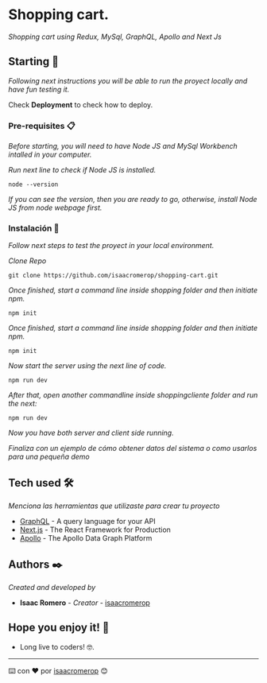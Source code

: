 # Shopping cart.

_Shopping cart using Redux, MySql, GraphQL, Apollo and Next Js_

## Starting 🚀

_Following next instructions you will be able to run the proyect locally and have fun testing it._

Check **Deployment** to check how to deploy.

### Pre-requisites 📋

_Before starting, you will need to have Node JS and MySql Workbench intalled in your computer._

_Run next line to check if Node JS is installed._

```
node --version
```

_If you can see the version, then you are ready to go, otherwise, install Node JS from node webpage first._

### Instalación 🔧

_Follow next steps to test the proyect in your local environment._

_Clone Repo_

```
git clone https://github.com/isaacromerop/shopping-cart.git
```

_Once finished, start a command line inside shopping folder and then initiate npm._

```
npm init
```

_Once finished, start a command line inside shopping folder and then initiate npm._

```
npm init
```

_Now start the server using the next line of code._

```
npm run dev
```

_After that, open another commandline inside shoppingcliente folder and run the next:_

```
npm run dev
```

_Now you have both server and client side running._

_Finaliza con un ejemplo de cómo obtener datos del sistema o como usarlos para una pequeña demo_

## Tech used 🛠️

_Menciona las herramientas que utilizaste para crear tu proyecto_

- [GraphQL](https://graphql.org/) - A query language for your API
- [Next.js](https://nextjs.org/) - The React Framework for Production
- [Apollo](https://www.apollographql.com/) - The Apollo Data Graph Platform

## Authors ✒️

_Created and developed by_

- **Isaac Romero** - _Creator_ - [isaacromerop](https://github.com/isaacromerop)

## Hope you enjoy it! 🎁

- Long live to coders! 🤓.

---

⌨️ con ❤️ por [isaacromerop](https://github.com/isaacromerop) 😊
